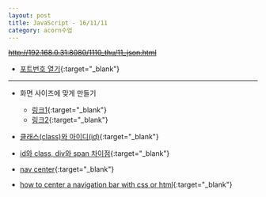 ```yaml
---
layout: post
title: JavaScript - 16/11/11
category: acorn수업
---
```


~~http://192.168.0.31:8080/1110_thu/11_json.html~~

- [포트번호 열기](http://mastmanban.tistory.com/350){:target="_blank"}

---

- 화면 사이즈에 맞게 만들기
  - [링크1](http://mattkersley.com/responsive/){:target="_blank"}
  - [링크2](http://troy.labs.daum.net/){:target="_blank"}  
  

- [클래스(class)와 아이디(id)](http://www.homejjang.com/07/class_id.php){:target="_blank"}
- [id와 class, div와 span 차이점](http://boogis.tistory.com/48){:target="_blank"}
  
- [nav center](http://www.websitecodetutorials.com/code/css/css-center-nav.php){:target="_blank"}
- [how to center a navigation bar with css or html](http://stackoverflow.com/questions/5995405/how-to-center-a-navigation-bar-with-css-or-html){:target="_blank"}
